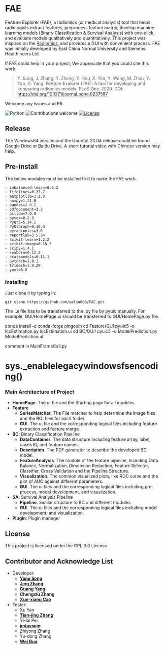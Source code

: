 # FAE

FeAture Explorer (FAE), a radiomics (or medical analysis) tool that helps radiologists extract features, preprocess feature matrix, develop machine learning models (Binary Classification & Survival Analysis) with one-click, and evaluate models qualitatively  and quantitatively. This project was inspired on the [Radiomics](http://www.radiomics.io/), and provides a GUI with convenient process. FAE was initially developed by East China Normal University and Siemens Healthineers Ltd. 

If FAE could help in your project, We appreciate that you could cite this work:

> Y. Song, J. Zhang, Y. Zhang, Y. Hou, X. Yan, Y. Wang, M. Zhou, Y. Yao, G. Yang. FeAture Explorer (FAE): A tool for developing and comparing radiomics models. PLoS One. 2020. DOI: https://doi.org/10.1371/journal.pone.0237587
        
        

Welcome any issues and PR. 

![Python](https://img.shields.io/badge/python-v3.7-blue.svg)
![Contributions welcome](https://img.shields.io/badge/contributions-welcome-orange.svg)
[![License](https://img.shields.io/badge/license-GPL3.0-blue.svg)](https://www.gnu.org/licenses/gpl-3.0.en.html)

## Release

The Windows64 version and the Ubuntut 20.04 release could be found [Google Drive](https://drive.google.com/open?id=1htts7YsfaxKtN1NeDcNU4iksXfjr_XyK) or [Baidu Drive](https://pan.baidu.com/s/1ha66TajeoT6dA-a4Qdt8fA). A short [tutorial video](https://www.bilibili.com/video/BV1yt4y1S79S/) with Chinese version may help.

## Pre-install
The below modules must be installed first to make the FAE work. 

```
- imbalanced-learn=0.6.2
- lifelines=0.27.7
- matplotlib=3.2.0
- numpy=1.21.0
- pandas=2.0.1
- pdfdocument=3.3
- pillow=7.0.0
- pycox=0.2.3
- PyQt5=5.14.1
- PyQtGraph=0.10.0
- pyradiomics=3.0
- reportlab=3.5.34
- scikit-learn=1.2.2
- scikit-image=0.18.3
- scipy=1.4.1
- seaborn=0.12.2
- statsmodels=0.11.1
- pytorch=2.0.1
- trimesh=3.9.29
- yaml=6.0
```

### Installing
Just clone it by typing in:

```
git clone https://github.com/salan668/FAE.git
```
The .ui file has to be transferred to the .py file by pyuic manually. For example, GUI/HomePage.ui should be transferred to GUI/HomePage.py file. 

conda install -c conda-forge pingouin
cd Feature/GUI
pyuic5 -o IccEstimation.py IccEstimation.ui
cd BC/GUI/
pyuic5 -o ModelPrediction.py ModelPrediction.ui 

comment in MainFrameCall.py
# sys._enablelegacywindowsfsencoding()

### Main Architecture of Project 
- **HomePage**: The ui file and the Starting page for all modules.
- **Feature**
  - **SeriesMatcher**. The File matcher to help determine the image files and the ROI files for each folder.
  - **GUI**. The ui file and the corresponding logical files including feature extraction and feature merge.
- **BC**: Binary Classification Pipeline
  - **DataContainer**. The data structure including feature array, label, cases ID, and feature names. 
  - **Description**. The PDF generator to describe the developed BC model.
  - **FeatureAnalysis**. The module of the feature pipeline, including Data Balance, Normalization, Dimension Reduction, Feature Selector, Classifier, Cross Validation and the Pipeline Structure.
  - **Visualization**. The common visualized plots, like ROC curve and the plot of AUC against different parameters.
  - **GUI**. The ui files and the corresponding logical files including pre-process, model development, and visualization.
- **SA**: Survival Analysis Pipeline
  - **Pipeline**. Similar structure to BC and different modules.
  - **GUI**. The ui files and the corresponding logical files including model development, and visualization.
- **Plugin**: Plugin manager

## License 
This project is licensed under the GPL 3.0 License

## Contributor and Acknowledge List
- Developer:
  - [**Yang Song**](https://github.com/salan668)
  - [**Jing Zhang**](https://github.com/zhangjingcode)
  - [**Guang Yang**](https://github.com/yg88)
  - **Chengxiu Zhang**
  - [**Xue-xiang Cao**](mailto:xuer_cao@hotmail.com)
- Tester: 
  - Xu Yan
  - [**Tian-jing Zhang**](mailto:tianjingz@nvidia.com)
  - Yi-lai Pei
  - [**jmtaysom**](https://github.com/jmtaysom)
  - Zhiyong Zhang
  - Yu-dong Zhang
  - [**Wei Guo**](mailto:guowei_fy@fjmu.edu.cn)
 
